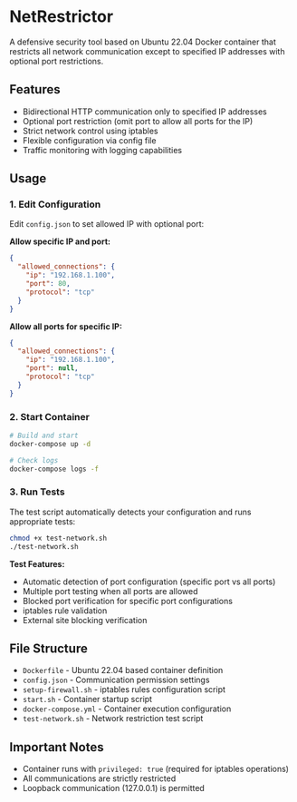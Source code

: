 # NetRestrictor

A defensive security tool based on Ubuntu 22.04 Docker container that restricts all network communication except to specified IP addresses with optional port restrictions.

## Features

- Bidirectional HTTP communication only to specified IP addresses
- Optional port restriction (omit port to allow all ports for the IP)
- Strict network control using iptables
- Flexible configuration via config file
- Traffic monitoring with logging capabilities

## Usage

### 1. Edit Configuration

Edit `config.json` to set allowed IP with optional port:

**Allow specific IP and port:**
```json
{
  "allowed_connections": {
    "ip": "192.168.1.100",
    "port": 80,
    "protocol": "tcp"
  }
}
```

**Allow all ports for specific IP:**
```json
{
  "allowed_connections": {
    "ip": "192.168.1.100",
    "port": null,
    "protocol": "tcp"
  }
}
```

### 2. Start Container

```bash
# Build and start
docker-compose up -d

# Check logs
docker-compose logs -f
```

### 3. Run Tests

The test script automatically detects your configuration and runs appropriate tests:

```bash
chmod +x test-network.sh
./test-network.sh
```

**Test Features:**
- Automatic detection of port configuration (specific port vs all ports)
- Multiple port testing when all ports are allowed
- Blocked port verification for specific port configurations
- iptables rule validation
- External site blocking verification

## File Structure

- `Dockerfile` - Ubuntu 22.04 based container definition
- `config.json` - Communication permission settings
- `setup-firewall.sh` - iptables rules configuration script
- `start.sh` - Container startup script
- `docker-compose.yml` - Container execution configuration
- `test-network.sh` - Network restriction test script

## Important Notes

- Container runs with `privileged: true` (required for iptables operations)
- All communications are strictly restricted
- Loopback communication (127.0.0.1) is permitted